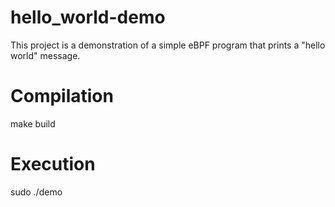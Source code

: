 # hello_world-demo
This project is a demonstration of a simple eBPF program that prints a "hello world" message.

# Compilation
make build 

# Execution
sudo ./demo